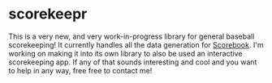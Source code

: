 # scorekeepr

This is a very new, and very work-in-progress library for general baseball scorekeeping! It currently handles all the data generation for [Scorebook](https://www.scorebook.biz). I'm working on making it into its own library to also be used an interactive scorekeeping app. If any of that sounds interesting and cool and you want to help in any way, free free to contact me!
